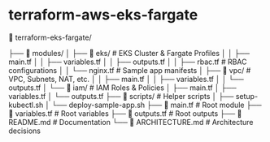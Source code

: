 # terraform-aws-eks-fargate
📁 terraform-eks-fargate/

├── 📁 modules/
│   ├── 📁 eks/                   # EKS Cluster & Fargate Profiles
│   │   ├── main.tf
│   │   ├── variables.tf
│   │   ├── outputs.tf
│   │   ├── rbac.tf              # RBAC configurations
│   │   └── nginx.tf            # Sample app manifests
│   ├── 📁 vpc/                  # VPC, Subnets, NAT, etc.
│   │   ├── main.tf
│   │   ├── variables.tf
│   │   └── outputs.tf
│   └── 📁 iam/                  # IAM Roles & Policies
│       ├── main.tf
│       ├── variables.tf
│       └── outputs.tf
├── 📁 scripts/                  # Helper scripts
│   ├── setup-kubectl.sh
│   └── deploy-sample-app.sh
├── 📄 main.tf                  # Root module
├── 📄 variables.tf             # Root variables
├── 📄 outputs.tf               # Root outputs
├── 📄 README.md               # Documentation
└── 📄 ARCHITECTURE.md         # Architecture decisions
